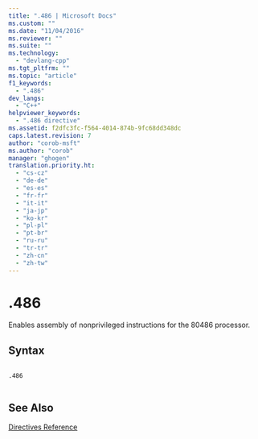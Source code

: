 ```yaml
---
title: ".486 | Microsoft Docs"
ms.custom: ""
ms.date: "11/04/2016"
ms.reviewer: ""
ms.suite: ""
ms.technology: 
  - "devlang-cpp"
ms.tgt_pltfrm: ""
ms.topic: "article"
f1_keywords: 
  - ".486"
dev_langs: 
  - "C++"
helpviewer_keywords: 
  - ".486 directive"
ms.assetid: f2dfc3fc-f564-4014-874b-9fc68dd348dc
caps.latest.revision: 7
author: "corob-msft"
ms.author: "corob"
manager: "ghogen"
translation.priority.ht: 
  - "cs-cz"
  - "de-de"
  - "es-es"
  - "fr-fr"
  - "it-it"
  - "ja-jp"
  - "ko-kr"
  - "pl-pl"
  - "pt-br"
  - "ru-ru"
  - "tr-tr"
  - "zh-cn"
  - "zh-tw"
---
```

# .486
Enables assembly of nonprivileged instructions for the 80486 processor.  
  
## Syntax  
  
```  
  
.486  
  
```  
  
## See Also  
 [Directives Reference](../../assembler/masm/directives-reference.md)